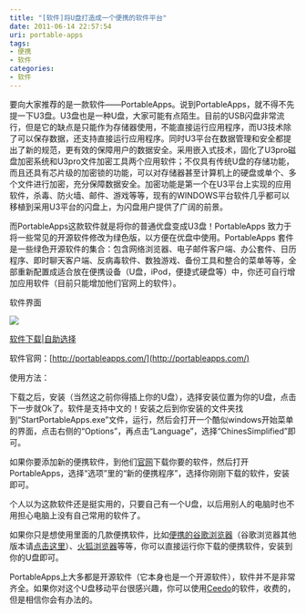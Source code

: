 ```yaml
---
title: "[软件]将U盘打造成一个便携的软件平台"
date: 2011-06-14 22:57:54
uri: portable-apps
tags: 
- 便携
- 软件
categories: 
- 软件
---
```


要向大家推荐的是一款软件——PortableApps。说到PortableApps，就不得不先提一下U3盘。U3盘也是一种U盘，大家可能有点陌生。目前的USB闪盘非常流行，但是它的缺点是只能作为存储器使用，不能直接运行应用程序，而U3技术除了可以保存数据，还支持直接运行应用程序。同时U3平台在数据管理和安全都提出了新的规范，更有效的保障用户的数据安全。采用嵌入式技术，固化了U3pro磁盘加密系统和U3pro文件加密工具两个应用软件；不仅具有传统U盘的存储功能，而且还具有芯片级的加密锁的功能，可以对存储器甚至计算机上的硬盘或单个、多个文件进行加密，充分保障数据安全。加密功能是第一个在U3平台上实现的应用软件，杀毒、防火墙、邮件、游戏等等，现有的WINDOWS平台软件几乎都可以移植到采用U3平台的闪盘上，为闪盘用户提供了广阔的前景。

而PortableApps这款软件就是将你的普通优盘变成U3盘！PortableApps 致力于将一些常见的开源软件修改为绿色版，以方便在优盘中使用。PortableApps 套件是一些绿色开源软件的集合：包含网络浏览器、电子邮件客户端、办公套件、日历程序、即时聊天客户端、反病毒软件、数独游戏、备份工具和整合的菜单等等，全部重新配置成适合放在便携设备（U盘，iPod，便捷式硬盘等）中，你还可自行增加应用软件（目前只能增加他们官网上的软件）。

软件界面

![](https://yqmfyg.bn1.livefilestore.com/y2pP1OgvTV96ERSs4wxS0ruUeNXC-6ePvVP5JQ9aSbHX57njHZUtQvf38rz6hGxR_pb4vDqrmW-tcsDpWmXwLSJeD8NBZaO94rHaIsWLyAfTAQ/portal.JPEG?psid=1)

[软件下载](http://downloads.sourceforge.net/portableapps/PortableApps.com_Suite_Light_Setup_1.6.1_English.exe "轻便版（包含多款软件，具体请点击 自助选择 轻便版大小52M）")|[自助选择](http://portableapps.com/download "进入官网，自己选择下载哪一版本")

软件官网：[http://portableapps.com/](http://portableapps.com/)

使用方法：

下载之后，安装（当然这之前你得插上你的U盘），选择安装位置为你的U盘，点击下一步就Ok了。软件是支持中文的！安装之后到你安装的文件夹找到“StartPortableApps.exe”文件，运行，然后会打开一个酷似windows开始菜单的界面，点击右侧的“Options”，再点击“Language”，选择“ChinesSimplified”即可。

如果你要添加新的便携软件，到他们[官网](http://portableapps.com/ "官网")下载你要的软件，然后打开PortableApps，选择“选项”里的“新的便携程序”，选择你刚刚下载的软件，安装即可。

个人以为这款软件还是挺实用的，只要自己有一个U盘，以后用别人的电脑时也不用担心电脑上没有自己常用的软件了。

如果你只是想使用里面的几款便携软件，比如[便携的谷歌浏览器](http://portableapps.com/apps/internet/google_chrome_portable "谷歌浏览器便携版")（谷歌浏览器其他版本请[点击这里](http://www.evecalm.com/2011/05/chrome-download.html "【软件】谷歌浏览器之各个版本下载")）、[火狐浏览器](http://portableapps.com/apps/internet/firefox_portable "火狐浏览器便携版")等等，你可以直接运行你下载的便携软件，安装到你的U盘即可。

PortableApps上大多都是开源软件（它本身也是一个开源软件），软件并不是非常齐全。如果你对这个U盘移动平台很感兴趣，你可以使用[Ceedo](http://www.ceedo.com/products/buy-software.html "Ceedo")的软件，收费的，但是相信你会有办法的。
